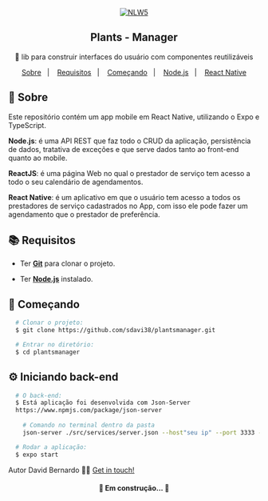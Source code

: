 <p align="center">
  <a href="https://nextlevelweek.com/inscricao/4">
    <img src="../assets/post.jpg"  alt="NLW5" />
  </a>
</p>
<h2 align="center">Plants - Manager</h2>

<p align="center">🚀 lib para construir interfaces do usuário com componentes reutilizáveis</p>

<p align="center">
  <a href="#page_with_curl-sobre">Sobre</a>&nbsp;&nbsp;&nbsp;|&nbsp;&nbsp;&nbsp;
  <a href="#books-requisitos">Requisitos</a>&nbsp;&nbsp;&nbsp;|&nbsp;&nbsp;&nbsp;
  <a href="#rocket-começando">Começando</a>&nbsp;&nbsp;&nbsp;|&nbsp;&nbsp;&nbsp;
  <a href="#gear-iniciando-back-end">Node.js</a>&nbsp;&nbsp;&nbsp;|&nbsp;&nbsp;&nbsp;
  <a href="#iphone-iniciando-mobile">React Native</a>
</p>


## :page_with_curl: Sobre
Este repositório contém um  app mobile em React Native, utilizando o Expo e TypeScript.



**Node.js**: é uma API REST que faz todo o CRUD da aplicação, persistência de dados, tratativa de exceções e que serve dados tanto ao front-end quanto ao mobile.

**ReactJS**: é uma página Web no qual o prestador de serviço tem acesso a todo o seu calendário de agendamentos.

**React Native**: é um aplicativo em que o usuário tem acesso a todos os prestadores de serviço cadastrados no App, com isso ele pode fazer um agendamento que o prestador de preferência.

## :books: Requisitos
- Ter [**Git**](https://git-scm.com/) para clonar o projeto.

- Ter [**Node.js**](https://nodejs.org/en/) instalado.


## :rocket: Começando
``` bash
  # Clonar o projeto:
  $ git clone https://github.com/sdavi38/plantsmanager.git

  # Entrar no diretório:
  $ cd plantsmanager
```

## :gear: Iniciando back-end
```bash
  # O back-end:
  $ Está aplicação foi desenvolvida com Json-Server
  https://www.npmjs.com/package/json-server
  
    # Comando no terminal dentro da pasta
    json-server ./src/services/server.json --host"seu ip" --port 3333 --delay 1000

  # Rodar a aplicação:
  $ expo start
```



Autor David Bernardo 👋🏻 [Get in touch!](https://github.com/sdavi38)

<h4 align="center">🚧 Em construção...  🚧 </h4>


